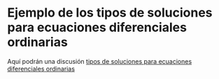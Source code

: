 # Ejemplo de los tipos de soluciones para ecuaciones diferenciales ordinarias
Aquí podrán una discusión [ tipos de soluciones para ecuaciones diferenciales ordinarias](https://htmlpreview.github.io/?https://github.com/nunezluis/MisCursos/blob/main/MatAvan20B/OtrosMatAv/EjemFourierSerieHTML/FourierSeries.html)
